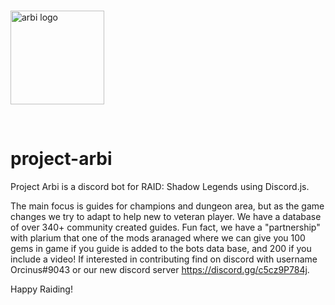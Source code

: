 <div align="left">
  <br />
  <p>
    <img src="https://user-images.githubusercontent.com/26823268/135659477-759486db-238b-459f-941e-1c82501dcb19.png" width="150" alt="arbi logo" />
  </p>
  <br />
</div>

# project-arbi
Project Arbi is a discord bot for RAID: Shadow Legends using Discord.js.

The main focus is guides for champions and dungeon area, but as the game changes we try to adapt to help new to veteran player.  We have a database of over 340+ community created guides.  Fun fact, we have a "partnership" with plarium that one of the mods aranaged where we can give you 100 gems in game if you guide is added to the bots data base, and 200 if you include a video!  If interested in contributing find on discord with username Orcinus#9043 or our new discord server https://discord.gg/c5cz9P784j.

Happy Raiding!
